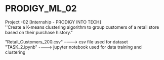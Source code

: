 # PRODIGY_ML_02
Project -02 [Internship - PRODIGY INTO TECH]  
''Create a K-means clustering algorithm to group customers of a retail store based on their purchase history."  

"Retail_Customers_200.csv" ----> csv file used for dataset  
"TASK_2.ipynb" ----> jupyter notebook used for data training and clustering
